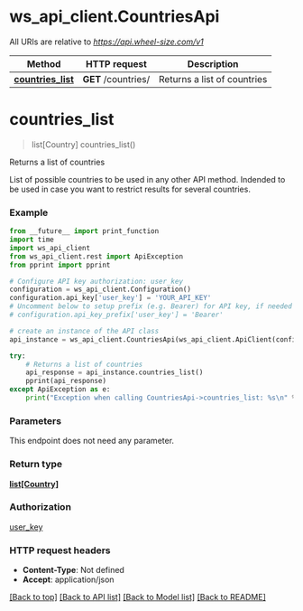 # ws_api_client.CountriesApi

All URIs are relative to *https://api.wheel-size.com/v1*

Method | HTTP request | Description
------------- | ------------- | -------------
[**countries_list**](CountriesApi.md#countries_list) | **GET** /countries/ | Returns a list of countries


# **countries_list**
> list[Country] countries_list()

Returns a list of countries

List of possible countries to be used in any other API method. Indended to be used in case you want to restrict results for several countries.

### Example
```python
from __future__ import print_function
import time
import ws_api_client
from ws_api_client.rest import ApiException
from pprint import pprint

# Configure API key authorization: user_key
configuration = ws_api_client.Configuration()
configuration.api_key['user_key'] = 'YOUR_API_KEY'
# Uncomment below to setup prefix (e.g. Bearer) for API key, if needed
# configuration.api_key_prefix['user_key'] = 'Bearer'

# create an instance of the API class
api_instance = ws_api_client.CountriesApi(ws_api_client.ApiClient(configuration))

try:
    # Returns a list of countries
    api_response = api_instance.countries_list()
    pprint(api_response)
except ApiException as e:
    print("Exception when calling CountriesApi->countries_list: %s\n" % e)
```

### Parameters
This endpoint does not need any parameter.

### Return type

[**list[Country]**](Country.md)

### Authorization

[user_key](../README.md#user_key)

### HTTP request headers

 - **Content-Type**: Not defined
 - **Accept**: application/json

[[Back to top]](#) [[Back to API list]](../README.md#documentation-for-api-endpoints) [[Back to Model list]](../README.md#documentation-for-models) [[Back to README]](../README.md)

